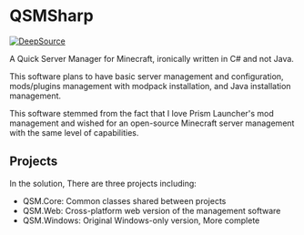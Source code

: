 # QSMSharp

[![DeepSource](https://app.deepsource.com/gh/lines-of-codes/QSMSharp.svg/?label=active+issues&show_trend=true&token=jM1AX4ulQuHoJzyLQRDv1Lg1)](https://app.deepsource.com/gh/lines-of-codes/QSMSharp/)

A Quick Server Manager for Minecraft, ironically written in C# and not Java.

This software plans to have basic server management and configuration,
mods/plugins management with modpack installation, and Java installation management.

This software stemmed from the fact that I love Prism Launcher's mod management 
and wished for an open-source Minecraft server management with the same level of 
capabilities.

## Projects

In the solution, There are three projects including:

- QSM.Core: Common classes shared between projects
- QSM.Web: Cross-platform web version of the management software
- QSM.Windows: Original Windows-only version, More complete

